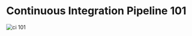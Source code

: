 # Continuous Integration Pipeline 101

![ci 101](https://user-images.githubusercontent.com/15145995/46338698-c885bf00-c628-11e8-988d-c1cb23ae86ac.PNG)
